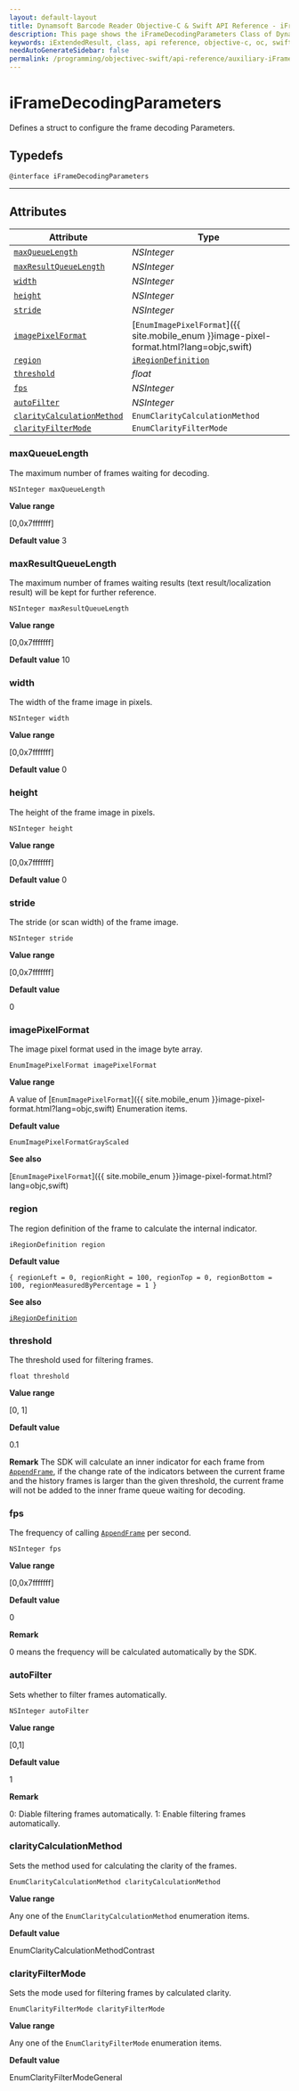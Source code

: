 ```yaml
---
layout: default-layout
title: Dynamsoft Barcode Reader Objective-C & Swift API Reference - iFrameDecodingParameters Class
description: This page shows the iFrameDecodingParameters Class of Dynamsoft Barcode Reader for iOS SDK.
keywords: iExtendedResult, class, api reference, objective-c, oc, swift
needAutoGenerateSidebar: false
permalink: /programming/objectivec-swift/api-reference/auxiliary-iFrameDecodingParameters-v7.6.0.html
---
```



# iFrameDecodingParameters

Defines a struct to configure the frame decoding Parameters.  

## Typedefs

```objc
@interface iFrameDecodingParameters
```

---

## Attributes

| Attribute | Type |
|---------- | ---- |
| [`maxQueueLength`](#maxqueuelength) | *NSInteger* |
| [`maxResultQueueLength`](#maxresultqueuelength) | *NSInteger* |
| [`width`](#width) | *NSInteger* |
| [`height`](#height) | *NSInteger* |
| [`stride`](#stride) | *NSInteger* |
| [`imagePixelFormat`](#imagepixelformat) | [`EnumImagePixelFormat`]({{ site.mobile_enum }}image-pixel-format.html?lang=objc,swift) |
| [`region`](#region) | [`iRegionDefinition`](iRegionDefinition.md) |
| [`threshold`](#threshold) | *float* |
| [`fps`](#fps) | *NSInteger* |
| [`autoFilter`](#autofilter) | *NSInteger* |
| [`clarityCalculationMethod`](#claritycalculationmethod) | `EnumClarityCalculationMethod` |
| [`clarityFilterMode`](#clarityfiltermode) | `EnumClarityFilterMode` |

### maxQueueLength

The maximum number of frames waiting for decoding.

```objc
NSInteger maxQueueLength
```

**Value range**

[0,0x7fffffff]

**Default value**
    3

### maxResultQueueLength

The maximum number of frames waiting results (text result/localization result) will be kept for further reference.  

```objc
NSInteger maxResultQueueLength
```

**Value range**

[0,0x7fffffff]

**Default value**
    10  

### width

The width of the frame image in pixels. 

```objc
NSInteger width
```

**Value range**

[0,0x7fffffff]

**Default value**
    0  

### height

The height of the frame image in pixels.

```objc
NSInteger height
```

**Value range**

[0,0x7fffffff]

**Default value**
    0  

### stride

The stride (or scan width) of the frame image.

```objc
NSInteger stride
```

**Value range**

[0,0x7fffffff]

**Default value**

0

### imagePixelFormat

The image pixel format used in the image byte array.

```objc
EnumImagePixelFormat imagePixelFormat
```

**Value range**

A value of [`EnumImagePixelFormat`]({{ site.mobile_enum }}image-pixel-format.html?lang=objc,swift) Enumeration items.

**Default value**

`EnumImagePixelFormatGrayScaled`

**See also**

[`EnumImagePixelFormat`]({{ site.mobile_enum }}image-pixel-format.html?lang=objc,swift)

### region

The region definition of the frame to calculate the internal indicator.

```objc
iRegionDefinition region
```

**Default value**

`{ regionLeft = 0, regionRight = 100, regionTop = 0, regionBottom = 100, regionMeasuredByPercentage = 1 }`

**See also**

[`iRegionDefinition`](iRegionDefinition.md)

### threshold

The threshold used for filtering frames.

```objc
float threshold
```

**Value range**

[0, 1]

**Default value**

0.1

**Remark**
    The SDK will calculate an inner indicator for each frame from [`AppendFrame`](../methods/video.md#appendframe), if the change rate of the indicators between the current frame and the history frames is larger than the given threshold, the current frame will not be added to the inner frame queue waiting for decoding.

### fps

The frequency of calling [`AppendFrame`](../methods/video.md#appendframe) per second.

```objc
NSInteger fps
```

**Value range**

[0,0x7fffffff]

**Default value**

0  

**Remark**

0 means the frequency will be calculated automatically by the SDK.

### autoFilter

Sets whether to filter frames automatically.

```objc
NSInteger autoFilter
```

**Value range**

[0,1]

**Default value**

1  

**Remark**

0: Diable filtering frames automatically. 1: Enable filtering frames automatically.

### clarityCalculationMethod

Sets the method used for calculating the clarity of the frames.

```objc
EnumClarityCalculationMethod clarityCalculationMethod
```

**Value range**

Any one of the `EnumClarityCalculationMethod` enumeration items.

**Default value**

EnumClarityCalculationMethodContrast

### clarityFilterMode

Sets the mode used for filtering frames by calculated clarity.

```objc
EnumClarityFilterMode clarityFilterMode
```

**Value range**

Any one of the `EnumClarityFilterMode` enumeration items.

**Default value**

EnumClarityFilterModeGeneral
